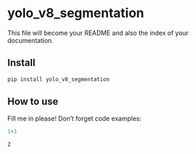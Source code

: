 # yolo_v8_segmentation

<!-- WARNING: THIS FILE WAS AUTOGENERATED! DO NOT EDIT! -->

This file will become your README and also the index of your
documentation.

## Install

``` sh
pip install yolo_v8_segmentation
```

## How to use

Fill me in please! Don’t forget code examples:

``` python
1+1
```

    2
